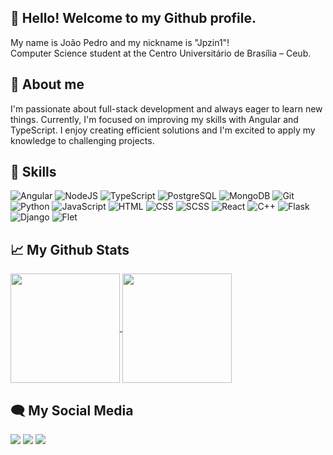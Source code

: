 ## 👋 Hello! Welcome to my Github profile.
 My name is João Pedro and my nickname is "Jpzin1"! <br>
 Computer Science student at the Centro Universitário de Brasília – Ceub.

## 🚀 About me 

I'm passionate about full-stack development and always eager to learn new things. Currently, I'm focused on improving my skills with Angular and TypeScript. I enjoy creating efficient solutions and I'm excited to apply my knowledge to challenging projects.

## 🧠 Skills

![Angular](https://img.shields.io/badge/angular-DD0031?style=for-the-badge&logo=angular&logoColor=white) ![NodeJS](https://img.shields.io/badge/node.js-6DA55F?style=for-the-badge&logo=node.js&logoColor=white) ![TypeScript](https://img.shields.io/badge/typescript-3178c6?style=for-the-badge&logo=typescript&logoColor=white)  ![PostgreSQL](https://img.shields.io/badge/postgreSQL-023e8a.svg?style=for-the-badge&logo=postgresql&logoColor=white) ![MongoDB](https://img.shields.io/badge/MongoDB-4EA94B.svg?style=for-the-badge&logo=mongodb&logoColor=white) ![Git](https://img.shields.io/badge/Git-f1502f.svg?style=for-the-badge&logo=git&logoColor=white) ![Python](https://img.shields.io/badge/python-3776AB?style=for-the-badge&logo=python&logoColor=white) ![JavaScript](https://img.shields.io/badge/javascript-F7DF1E?style=for-the-badge&logo=javascript&logoColor=black) ![HTML](https://img.shields.io/badge/html-E34F26?style=for-the-badge&logo=html5&logoColor=white) ![CSS](https://img.shields.io/badge/css-1572B6?style=for-the-badge&logo=css3&logoColor=white) ![SCSS](https://img.shields.io/badge/scss-CC6699?style=for-the-badge&logo=sass&logoColor=white) ![React](https://img.shields.io/badge/react-61DAFB?style=for-the-badge&logo=react&logoColor=black)
![C++](https://img.shields.io/badge/c%2B%2B-00599C?style=for-the-badge&logo=c%2B%2B&logoColor=white) ![Flask](https://img.shields.io/badge/Flask-000000?style=for-the-badge&logo=flask&logoColor=white) 
![Django](https://img.shields.io/badge/Django-092E20?style=for-the-badge&logo=django&logoColor=white) ![Flet](https://img.shields.io/badge/Flet-1D78FF?style=for-the-badge&logoColor=white)







## 📈 My Github Stats

<div>
<a href="https://github.com/anuraghazra/github-readme-stats">
  <img height=175 align="center" src="https://github-readme-stats.vercel.app/api?username=Jpzin1&show_icons=true&theme=transparent&count_private=true&hide=stars"/>
</a>
<a href="https://github.com/anuraghazra/convoychat">
  <img height=175 align="center" src="https://github-readme-stats.vercel.app/api/top-langs?username=Jpzin1&theme=transparent&size_weight=1&count_weight=1&layout=compact&langs_count=6&card_width=320" />
</a>
</div>

## 🗨 My Social Media

<div> 
  <a href="https://instagram.com/joaopedrocostaaaa" target="_blank"><img src="https://img.shields.io/badge/-Instagram-%23E4405F?style=for-the-badge&logo=instagram&logoColor=white"></a>
  <a href="https://www.linkedin.com/in/joão-pedro-holanda-884973330/" target="_blank"><img src="https://img.shields.io/badge/-LinkedIn-%230077B5?style=for-the-badge&logo=linkedin&logoColor=white"></a> 
  <a href = "mailto:joaocostadf5@gmail.com" target="_blank"><img src="https://img.shields.io/badge/-joaocostadf5@gmail.com-%23333?style=for-the-badge&logo=gmail&logoColor=white"></a>
 
</div>
